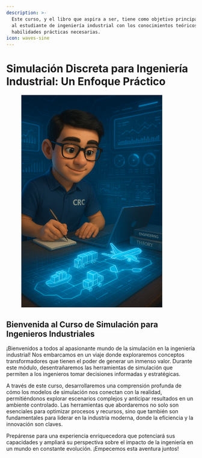 ```yaml
---
description: >-
  Este curso, y el libro que aspira a ser, tiene como objetivo principal equipar
  al estudiante de ingeniería industrial con los conocimientos teóricos y las
  habilidades prácticas necesarias.
icon: waves-sine
---
```


# Simulación Discreta para Ingeniería Industrial: Un Enfoque Práctico

<figure><img src="../.gitbook/assets/CRC_Simulacion.png" alt="" width="375"><figcaption></figcaption></figure>

## Bienvenida al Curso de Simulación para Ingenieros Industriales

¡Bienvenidos a todos al apasionante mundo de la simulación en la ingeniería industrial! Nos embarcamos en un viaje donde exploraremos conceptos transformadores que tienen el poder de generar un inmenso valor. Durante este módulo, desentrañaremos las herramientas de simulación que permiten a los ingenieros tomar decisiones informadas y estratégicas.

A través de este curso, desarrollaremos una comprensión profunda de cómo los modelos de simulación nos conectan con la realidad, permitiéndonos explorar escenarios complejos y anticipar resultados en un ambiente controlado. Las herramientas que abordaremos no solo son esenciales para optimizar procesos y recursos, sino que también son fundamentales para liderar en la industria moderna, donde la eficiencia y la innovación son claves.

Prepárense para una experiencia enriquecedora que potenciará sus capacidades y ampliará su perspectiva sobre el impacto de la ingeniería en un mundo en constante evolución. ¡Empecemos esta aventura juntos!
